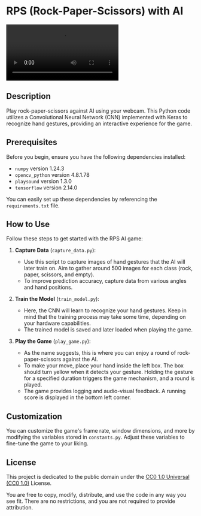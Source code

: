 # RPS (Rock-Paper-Scissors) with AI

![Example Video](demonstration.mp4) <!-- Include a video demonstration -->

## Description

Play rock-paper-scissors against AI using your webcam. This Python code
utilizes a Convolutional Neural Network (CNN) implemented with Keras to
recognize hand gestures, providing an interactive experience for the game.

## Prerequisites

Before you begin, ensure you have the following dependencies installed:

- `numpy` version 1.24.3
- `opencv_python` version 4.8.1.78
- `playsound` version 1.3.0
- `tensorflow` version 2.14.0

You can easily set up these dependencies by referencing the `requirements.txt`
file.

## How to Use

Follow these steps to get started with the RPS AI game:

1. **Capture Data** (`capture_data.py`):
   - Use this script to capture images of hand gestures that the AI will later
     train on. Aim to gather around 500 images for each class (rock, paper,
     scissors, and empty).
   - To improve prediction accuracy, capture data from various angles and hand
     positions.

2. **Train the Model** (`train_model.py`):
   - Here, the CNN will learn to recognize your hand gestures. Keep in mind
     that the training process may take some time, depending on your hardware
     capabilities.
   - The trained model is saved and later loaded when playing the game.

3. **Play the Game** (`play_game.py`):
   - As the name suggests, this is where you can enjoy a round of
     rock-paper-scissors against the AI.
   - To make your move, place your hand inside the left box. The box should
     turn yellow when it detects your gesture. Holding the gesture for a
     specified duration triggers the game mechanism, and a round is played.
   - The game provides logging and audio-visual feedback. A running score is
     displayed in the bottom left corner.

## Customization

You can customize the game's frame rate, window dimensions, and more by
modifying the variables stored in `constants.py`. Adjust these variables to
fine-tune the game to your liking.

## License

This project is dedicated to the public domain under the [CC0 1.0 Universal
(CC0 1.0)](https://creativecommons.org/publicdomain/zero/1.0/) License.

You are free to copy, modify, distribute, and use the code in any way you see
fit. There are no restrictions, and you are not required to provide
attribution.
